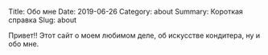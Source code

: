 Title: Обо мне
Date: 2019-06-26
Category: about
Summary: Короткая справка 
Slug: about

Привет!!
Этот сайт о моем любимом деле, об искусстве кондитера, ну и обо мне.